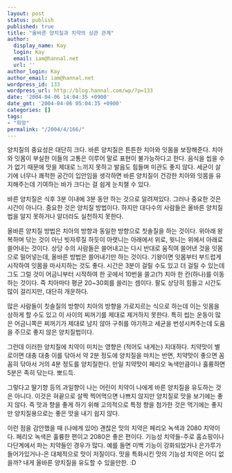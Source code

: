 ```yaml
---
layout: post
status: publish
published: true
title: "올바른 양치질과 치약의 상관 관계"
author:
  display_name: Kay
  login: Kay
  email: iam@hannal.net
  url: ''
author_login: Kay
author_email: iam@hannal.net
wordpress_id: 133
wordpress_url: http://blog.hannal.com/wp/?p=133
date: '2004-04-06 14:04:35 +0900'
date_gmt: '2004-04-06 05:04:35 +0900'
categories: []
tags:
- "희망"
permalink: "/2004/4/166/"
---
```

<p>양치질의 중요성은 대단히 크다. 바른 양치질은 튼튼한 치아와 잇몸을 보장해준다. 치아와 잇몸이 부실한 이들의 고통은 이루어 말로 표현이 불가능하다고 한다. 음식을 씹을 수가 없기 때문에 맛을 제대로 느끼지 못하고 발음도 힘들며 미관도 좋지 않다. 세균이 살기에 너무나 쾌적한 공간이 입안임을 생각하면 바른 양치질이 건강한 치아와 잇몸을 유지해주는데 기여하는 바가 크다는 걸 쉽게 눈치챌 수 있다.</p>
<p>바른 양치질은 식후 3분 이내에 3분 동안 하는 것으로 알려져있다. 그러나 중요한 것은 시간이 아니다. 중요한 것은 양치질 방법이다. 하지만 대다수의 사람들은 올바른 양치질법을 알지 못하거나 알더라도 실천하지 못한다.</p>
<p>올바른 양치질 방법은 치아의 방향과 동일한 방향으로 칫솔질을 하는 것이다. 위아래 왕복하며 닦는 것이 아닌 빗자루질 하듯이 아랫니는 아래에서 위로, 윗니는 위에서 아래로 쓸어내는 것이다. 상당 수의 사람들은 쓸어내고는 다시 반대로 움직여 쓸어낸 것을 잇몸으로 밀어넣는데, 올바른 방법은 쓸어내기만 하는 것이다. 기왕이면 잇몸부터 부드럽게 시작하여 잇몸을 마사지하는 것도 좋다. 시간은 3분이 걸릴 수도 있고 더 걸릴 수 있는데 그도 그럴 것이 어금니부터 시작하여 한 곳에서 10번을 쓸고(?) 치아 한 칸(하나)를 이동하는 것이다. 즉 치아마다 평균 20~30회를 쓸리는 셈이다. 팔도 상당히 힘들고 시간도 많이 걸리지만, 대단히 개운하다.</p>
<p>많은 사람들이 칫솔질의 방향이 치아의 방향을 가로지르는 식으로 하는데 이는 잇몸을 상하게 할 수도 있고 이 사이의 찌꺼기를 제대로 제거하지 못한다. 특히 씹는 운동이 많은 어금니쪽은 찌꺼기가 제대로 남지 않아 구취를 야기하고 세균을 번성시켜주는데 도움을 주므로 좋지 않은 양치질법이다.</p>
<p>그런데 이러한 양치질에 치약이 미치는 영향은 (적어도 내게는) 지대하다. 치약맛이 별로이면 대충 대충 이를 닦아서 약 2분 정도에 양치질을 마치는 반면, 치약맛이 좋으면 꼼꼼히 닦아서 거의 4분 정도를 양치질한다. 만일 치약맛이 페리오 녹색만큼이나 훌륭하면 5분은 족히 닦는다. 뽀드득.</p>
<p>그렇다고 딸기향 등의 과일향이 나는 어린이 치약이 나에게 바른 양치질을 유도하는 것은 아니다. 이것은 혀끝으로 살짝 찍어먹으면 나쁘지 않지만 양치질로 맛을 보기에는 좋지 않다. 즉 맛과 향을 좋게 하기 위해 고의적으로 특정 향을 첨가한 것은 먹기에는 좋지만 양치질용으로는 좋은 맛을 내기 쉽지 않다.</p>
<p>이런 점을 감안했을 때 (나에게 있어) 괜찮은 맛의 치약은 페리오 녹색과 2080 치약이다. 페리오 녹색은 훌륭한 편이고 2080은 좋은 편이다. 기능성 치약들-주로 홈쇼핑이나 다단계에서 파는 치약들인 경우가 많다. 예를 들면 미백 기능이 강화되었거나 은가루가 들어가있거나-은 대체적으로 맛이 저질이다. 맛을 특화시킨 맛의 기능성 치약은 어디 없을까? 내게 올바른 양치질을 유도할 수 있을만한. :D</p>
